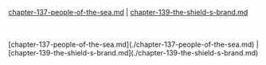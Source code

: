 [chapter-137-people-of-the-sea.md](./chapter-137-people-of-the-sea.md) | [chapter-139-the-shield-s-brand.md](./chapter-139-the-shield-s-brand.md) <br/>

<br/>
<br/>
[chapter-137-people-of-the-sea.md](./chapter-137-people-of-the-sea.md) | [chapter-139-the-shield-s-brand.md](./chapter-139-the-shield-s-brand.md) <br/>


